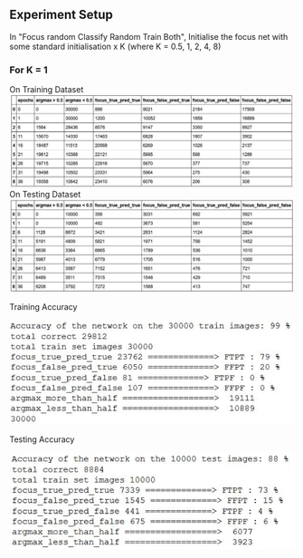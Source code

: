 ## Experiment Setup
In "Focus random Classify Random Train Both", Initialise the focus net with some standard initialisation x K (where K = 0.5, 1, 2, 4, 8)

### For K = 1
On Training Dataset
![](./plots_and_images/train_k_05.JPG)
On Testing Dataset
![](./plots_and_images/test_k_05.JPG)

Training Accuracy

![](./plots_and_images/train_acc_k_05.JPG)

Testing Accuracy

![](./plots_and_images/test_acc_k_05.JPG)
